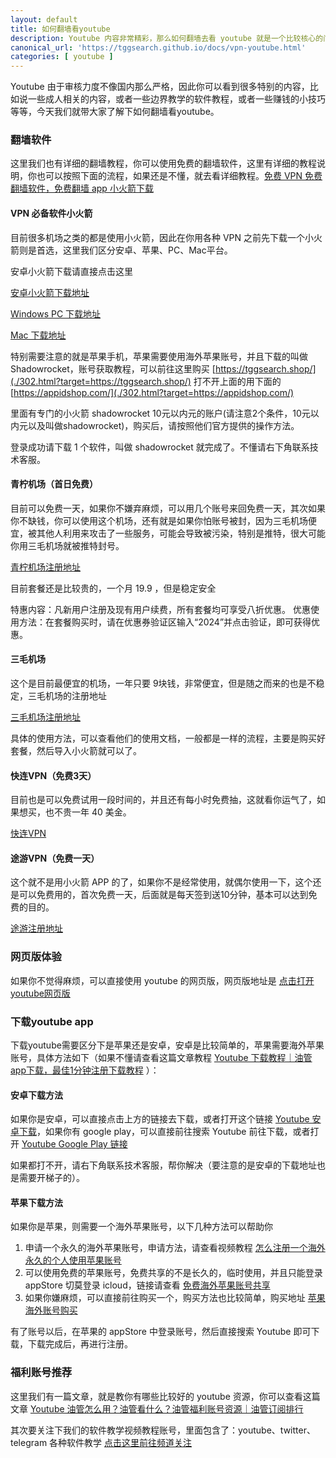 ```yaml
---
layout: default
title: 如何翻墙看youtube
description: Youtube 内容非常精彩，那么如何翻墙去看 youtube 就是一个比较核心的问题了，本文就详细介绍如何翻墙看 youtube，其次也介绍下 youtube 下到底有哪些比较好的资源可以前往查看的。
canonical_url: 'https://tggsearch.github.io/docs/vpn-youtube.html'
categories: [ youtube ]
---
```

Youtube 由于审核力度不像国内那么严格，因此你可以看到很多特别的内容，比如说一些成人相关的内容，或者一些边界教学的软件教程，或者一些赚钱的小技巧等等，今天我们就带大家了解下如何翻墙看youtube。

### 翻墙软件
这里我们也有详细的翻墙教程，你可以使用免费的翻墙软件，这里有详细的教程说明，你也可以按照下面的流程，如果还是不懂，就去看详细教程。[免费 VPN 免费翻墙软件，免费翻墙 app 小火箭下载](./vpn-kl.html)

#### VPN 必备软件小火箭
目前很多机场之类的都是使用小火箭，因此在你用各种 VPN 之前先下载一个小火箭则是首选，这里我们区分安卓、苹果、PC、Mac平台。

安卓小火箭下载请直接点击这里 

[安卓小火箭下载地址](./302.html?target=https://wwux.lanzouw.com/b04jx3ntc)

[Windows PC 下载地址](./302.html?target=https://wwux.lanzouw.com/b04jx3rif)

[Mac 下载地址](./302.html?target=https://wwux.lanzouw.com/b04jx3r1i)

特别需要注意的就是苹果手机，苹果需要使用海外苹果账号，并且下载的叫做 Shadowrocket，账号获取教程，可以前往这里购买 [https://tggsearch.shop/](./302.html?target=https://tggsearch.shop/) 打不开上面的用下面的 [https://appidshop.com/](./302.html?target=https://appidshop.com/)

里面有专门的小火箭 shadowrocket 10元以内元的账户(请注意2个条件，10元以内元以及叫做shadowrocket)，购买后，请按照他们官方提供的操作方法。

登录成功请下载 1 个软件，叫做 shadowrocket 就完成了。不懂请右下角联系技术客服。

#### 青柠机场（首日免费）
目前可以免费一天，如果你不嫌弃麻烦，可以用几个账号来回免费一天，其次如果你不缺钱，你可以使用这个机场，还有就是如果你怕账号被封，因为三毛机场便宜，被其他人利用来攻击了一些服务，可能会导致被污染，特别是推特，很大可能你用三毛机场就被推特封号。

[青柠机场注册地址](./302.html?target=https://yikeqn.club/#/register?code=UzQHEt2g)

目前套餐还是比较贵的，一个月 19.9 ，但是稳定安全

特惠内容：凡新用户注册及现有用户续费，所有套餐均可享受八折优惠。
优惠使用方法：在套餐购买时，请在优惠券验证区输入“2024”并点击验证，即可获得优惠。

#### 三毛机场
这个是目前最便宜的机场，一年只要 9块钱，非常便宜，但是随之而来的也是不稳定，三毛机场的注册地址

[三毛机场注册地址](https://smjcdh.com/#/register?code=GvzAuYCT)

具体的使用方法，可以查看他们的使用文档，一般都是一样的流程，主要是购买好套餐，然后导入小火箭就可以了。

#### 快连VPN（免费3天）
目前也是可以免费试用一段时间的，并且还有每小时免费抽，这就看你运气了，如果想买，也不贵一年 40 美金。

[快连VPN](./302.html?target=https://promter-management.onelink.me/WxKq/dc557412)

#### 途游VPN（免费一天）
这个就不是用小火箭 APP 的了，如果你不是经常使用，就偶尔使用一下，这个还是可以免费用的，首次免费一天，后面就是每天签到送10分钟，基本可以达到免费的目的。

[途游注册地址](./302.html?target=http://www.youtujsq2.net/share.html?pid=2254819)

### 网页版体验
如果你不觉得麻烦，可以直接使用 youtube 的网页版，网页版地址是 [点击打开youtube网页版](./302.html?target=https://youtube.com/)

### 下载youtube app
下载youtube需要区分下是苹果还是安卓，安卓是比较简单的，苹果需要海外苹果账号，具体方法如下（如果不懂请查看这篇文章教程 [Youtube 下载教程｜油管app下载，最佳1分钟注册下载教程](./youtube-download.html) ）：

#### 安卓下载方法
如果你是安卓，可以直接点击上方的链接去下载，或者打开这个链接 [Youtube 安卓下载](./302.html?target=https://apkpure.com/youtube/com.google.android.youtube)，如果你有 google play，可以直接前往搜索 Youtube 前往下载，或者打开 [Youtube Google Play 链接](./302.html?target=https://play.google.com/store/apps/details?id=com.google.android.youtube&hl=en_US)

如果都打不开，请右下角联系技术客服，帮你解决（要注意的是安卓的下载地址也是需要开梯子的）。

#### 苹果下载方法
如果你是苹果，则需要一个海外苹果账号，以下几种方法可以帮助你

1. 申请一个永久的海外苹果账号，申请方法，请查看视频教程 [怎么注册一个海外永久的个人使用苹果账号](./302.html?target=https://youtu.be/oY396wEXzww)
2. 可以使用免费的苹果账号，免费共享的不是长久的，临时使用，并且只能登录 appStore 切莫登录 icloud，链接请查看 [免费海外苹果账号共享](./apple-id.html)
3. 如果你嫌麻烦，可以直接前往购买一个，购买方法也比较简单，购买地址 [苹果海外账号购买](./302.html?target=http://tggsearch.shop/)

有了账号以后，在苹果的 appStore 中登录账号，然后直接搜索 Youtube 即可下载，下载完成后，再进行注册。

### 福利账号推荐
这里我们有一篇文章，就是教你有哪些比较好的 youtube 资源，你可以查看这篇文章 [Youtube 油管怎么用？油管看什么？油管福利账号资源｜油管订阅排行](./youtube-start.html)

其次要关注下我们的软件教学视频教程账号，里面包含了：youtube、twitter、telegram 各种软件教学 [点击这里前往频道关注](./302.html?target=https://www.youtube.com/channel/UCZBYb7on1OKet0fBpHaDD7w)